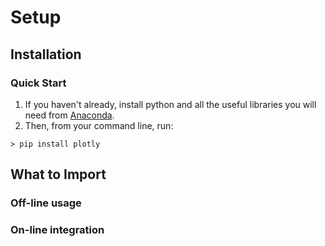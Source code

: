 # Setup

## Installation
### Quick Start
1. If you haven't already, install python and all the useful libraries you will need from [Anaconda](https://www.continuum.io/downloads).
2. Then, from your command line, run:

```shell
> pip install plotly 
```

## What to Import

### Off-line usage

### On-line integration

